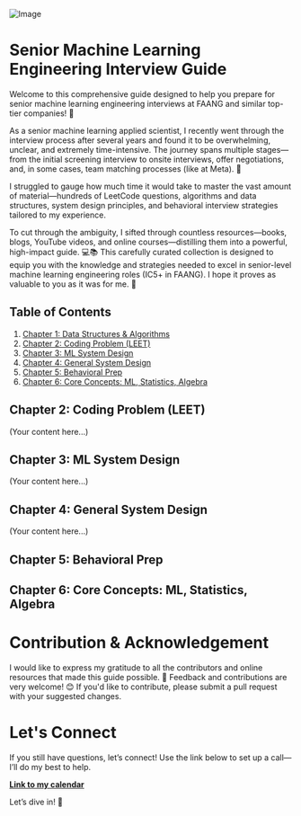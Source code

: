 ![Image](https://github.com/user-attachments/assets/3fffe3cf-a810-41a1-a06b-1fc15dd94ee1)
# Senior Machine Learning Engineering Interview Guide
Welcome to this comprehensive guide designed to help you prepare for senior machine learning engineering interviews at FAANG and similar top-tier companies! 🚀

As a senior machine learning applied scientist, I recently went through the interview process after several years and found it to be overwhelming, unclear, and extremely time-intensive. The journey spans multiple stages—from the initial screening interview to onsite interviews, offer negotiations, and, in some cases, team matching processes (like at Meta). 🤯

I struggled to gauge how much time it would take to master the vast amount of material—hundreds of LeetCode questions, algorithms and data structures, system design principles, and behavioral interview strategies tailored to my experience.

To cut through the ambiguity, I sifted through countless resources—books, blogs, YouTube videos, and online courses—distilling them into a powerful, high-impact guide. 💻📚 This carefully curated collection is designed to equip you with the knowledge and strategies needed to excel in senior-level machine learning engineering roles (IC5+ in FAANG). I hope it proves as valuable to you as it was for me. 🙌


## Table of Contents

1. [Chapter 1: Data Structures & Algorithms](src/DS_README.md)
2. [Chapter 2: Coding Problem (LEET)](src/Coding_README.md)
3. [Chapter 3: ML System Design](src/ML_README.md)
4. [Chapter 4: General System Design](src/SysD_README.md)
5. [Chapter 5: Behavioral Prep](src/BP_README.md)
6. [Chapter 6: Core Concepts: ML, Statistics, Algebra](src/Core_README.md)



## Chapter 2: Coding Problem (LEET)
(Your content here...)

## Chapter 3: ML System Design
(Your content here...)

## Chapter 4: General System Design
(Your content here...)

## Chapter 5: Behavioral Prep

## Chapter 6: Core Concepts: ML, Statistics, Algebra

# Contribution & Acknowledgement
I would like to express my gratitude to all the contributors and online resources that made this guide possible. 🌟 Feedback and contributions are very welcome! 😊 If you'd like to contribute, please submit a pull request with your suggested changes.

# Let's Connect
If you still have questions, let’s connect! Use the link below to set up a call—I’ll do my best to help.

[**Link to my calendar**](https://calendly.com/elahe-rezaei89/30min)

Let’s dive in! 🎉

